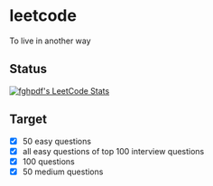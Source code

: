 # leetcode
To live in another way

## Status
[![fghpdf's LeetCode Stats](https://leetcode-stats.vercel.app/api?username=fghpdf&theme=dark)](https://github.com/JeremyTsaii/leetcode-stats)

## Target
- [x] 50 easy questions
- [x] all easy questions of top 100 interview questions
- [X] 100 questions
- [X] 50 medium questions
